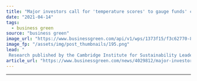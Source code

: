 ```yaml
---
title: "Major investors call for 'temperature scores' to gauge funds' climate performance"
date: "2021-04-14"
tags: 
  - business green
source: "business green"
image_url: "https://www.businessgreen.com/api/v1/wps/1373f15/f3c62770-846e-4aec-89f4-cadf4d66f20e/8/investment-185x114.png"
image_fp: "/assets/img/post_thumbnails/195.png"
lead: "
 Research published by the Cambridge Institute for Sustainability Leadership warns current patchwork of climate performance disclosure approaches is sowing confusion among investment community ..."
article_url: "https://www.businessgreen.com/news/4029812/major-investors-temperature-scores-gauge-funds-climate-performance"
---
```


---
